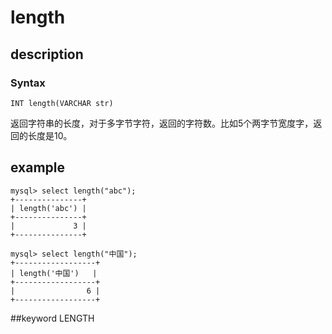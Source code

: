 # length
## description
### Syntax

`INT length(VARCHAR str)`


返回字符串的长度，对于多字节字符，返回的字符数。比如5个两字节宽度字，返回的长度是10。

## example

```
mysql> select length("abc");
+---------------+
| length('abc') |
+---------------+
|             3 |
+---------------+

mysql> select length("中国");
+------------------+
| length('中国')   |
+------------------+
|                6 |
+------------------+
```
##keyword
LENGTH

